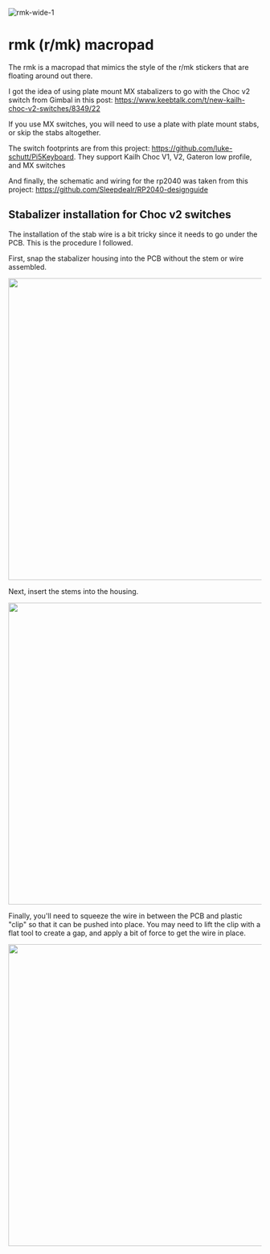 
![rmk-wide-1](https://github.com/dcpedit/rmk/assets/800930/23f88d33-3d6c-4d4f-8b37-e9bb6ddd0205)

# rmk (r/mk) macropad

The rmk is a macropad that mimics the style of the r/mk stickers that are floating around out there.

I got the idea of using plate mount MX stabalizers to go with the Choc v2 switch from Gimbal in this post:
https://www.keebtalk.com/t/new-kailh-choc-v2-switches/8349/22

If you use MX switches, you will need to use a plate with plate mount stabs, or skip the stabs altogether.

The switch footprints are from this project: https://github.com/luke-schutt/Pi5Keyboard. They support Kailh Choc V1, V2, Gateron low profile, and MX switches

And finally, the schematic and wiring for the rp2040 was taken from this project: https://github.com/Sleepdealr/RP2040-designguide

## Stabalizer installation for Choc v2 switches

The installation of the stab wire is a bit tricky since it needs to go under the PCB.  This is the procedure I followed.

First, snap the stabalizer housing into the PCB without the stem or wire assembled.

<img width="600" src="https://github.com/dcpedit/rmk/assets/800930/8ff6064e-7360-46f8-938c-010b6855823e" />

Next, insert the stems into the housing.

<img width="600" src="https://github.com/dcpedit/rmk/assets/800930/911a4c29-0d71-48b5-a599-69a22194a984" />

Finally, you'll need to squeeze the wire in between the PCB and plastic "clip" so that it can be pushed into place.  You may need to lift the clip with a flat tool to create a gap, and apply a bit of force to get the wire in place.

<img width="600" src="https://github.com/dcpedit/rmk/assets/800930/75e9006a-0256-41cb-8c44-b1134b49b6fd" />


